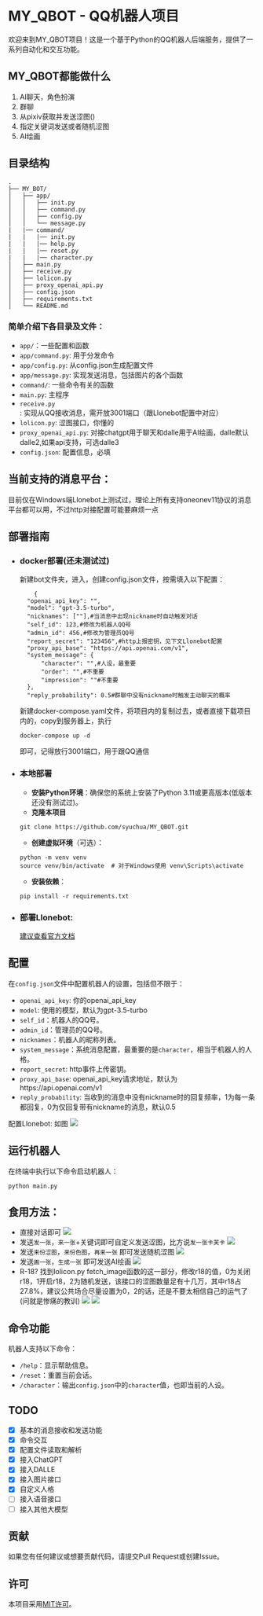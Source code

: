 # MY_QBOT - QQ机器人项目

欢迎来到MY_QBOT项目！这是一个基于Python的QQ机器人后端服务，提供了一系列自动化和交互功能。

## MY_QBOT都能做什么
  1. AI聊天，角色扮演
  2. 群聊
  3. 从pixiv获取并发送涩图()
  4. 指定关键词发送或者随机涩图
  5. AI绘画

## 目录结构
```
.
├── MY_BOT/
│   ├── app/
│   │   ├── init.py
│   │   ├── command.py
│   │   ├── config.py
│   │   └── message.py
|   |── command/
|   |   |── init.py
|   |   |── help.py
|   |   |── reset.py
|   |   |── character.py
│   ├── main.py
│   ├── receive.py
│   ├── lolicon.py
│   ├── proxy_openai_api.py
│   ├── config.json
│   ├── requirements.txt
│   └── README.md
```
### 简单介绍下各目录及文件：
  - `app/`：一些配置和函数
  - `app/command.py`: 用于分发命令
  - `app/config.py`: 从config.json生成配置文件
  - `app/message.py`: 实现发送消息，包括图片的各个函数
  - `command/`: 一些命令有关的函数
  - `main.py`: 主程序
  - `receive.py`: 实现从QQ接收消息，需开放3001端口（跟Llonebot配置中对应）
  - `lolicon.py`: 涩图接口，你懂的
  - `proxy_openai_api.py`: 对接chatgpt用于聊天和dalle用于AI绘画，dalle默认dalle2,如果api支持，可选dalle3
  - `config.json`: 配置信息，必填

## 当前支持的消息平台：
目前仅在Windows端Llonebot上测试过，理论上所有支持oneonev11协议的消息平台都可以用，不过http对接配置可能要麻烦一点

## 部署指南
  - ### docker部署(还未测试过)
    新建bot文件夹，进入，创建config.json文件，按需填入以下配置：
    ```
        {
      "openai_api_key": "",
      "model": "gpt-3.5-turbo",
      "nicknames": [""],#当消息中出现nickname时自动触发对话
      "self_id": 123,#修改为机器人QQ号
      "admin_id": 456,#修改为管理员QQ号
      "report_secret": "123456",#http上报密钥，见下文Llonebot配置
      "proxy_api_base": "https://api.openai.com/v1",
      "system_message": {
          "character": "",#人设，最重要
          "order": "",#不重要
          "impression": ""#不重要
      },
      "reply_probability": 0.5#群聊中没有nickname时触发主动聊天的概率
    ```
    新建docker-compose.yaml文件，将项目内的复制过去，或者直接下载项目内的，copy到服务器上，执行
    ```
    docker-compose up -d
    ```
    即可，记得放行3001端口，用于跟QQ通信
    
  - ### 本地部署
    
    - **安装Python环境**：确保您的系统上安装了Python 3.11或更高版本(低版本还没有测试过)。
    - **克隆本项目**
     ```
     git clone https://github.com/syuchua/MY_QBOT.git
     ```
    - **创建虚拟环境**（可选）：
    
    ```
    python -m venv venv
    source venv/bin/activate  # 对于Windows使用 venv\Scripts\activate
    ```
    - **安装依赖**：
    ```
    pip install -r requirements.txt
    ```
 - ### 部署Llonebot:
    [建议查看官方文档](https://llonebot.github.io/zh-CN/)

## 配置

  在`config.json`文件中配置机器人的设置，包括但不限于：
  - `openai_api_key`: 你的openai_api_key
  - `model`: 使用的模型，默认为gpt-3.5-turbo
  - `self_id`：机器人的QQ号。
  - `admin_id`：管理员的QQ号。
  - `nicknames`：机器人的昵称列表。
  - `system_message`：系统消息配置，最重要的是`character`，相当于机器人的人格。
  - `report_secret`: http事件上传密钥。
  - `proxy_api_base`: openai_api_key请求地址，默认为https://api.openai.com/v1
  - `reply_probability`: 当收到的消息中没有nickname时的回复频率，1为每一条都回复，0为仅回复带有nickname的消息，默认0.5

  配置Llonebot: 如图
  ![](https://cdn.jsdelivr.net/gh/mazhijia/jsdeliver@main/img/20240615234833.png)
## 运行机器人

在终端中执行以下命令启动机器人：
```
python main.py
```

## 食用方法：
  - 直接对话即可
  ![](https://cdn.jsdelivr.net/gh/mazhijia/jsdeliver@main/img/20240616001408.png)
  - 发送`发一张`，`来一张`+关键词即可自定义发送涩图，比方说`发一张卡芙卡`
  ![](https://cdn.jsdelivr.net/gh/mazhijia/jsdeliver@main/img/20240616001141.png)
  - 发送`来份涩图`，`来份色图`，`再来一张` 即可发送随机涩图
  ![](https://cdn.jsdelivr.net/gh/mazhijia/jsdeliver@main/img/20240616001208.png)
  - 发送`画一张`，`生成一张` 即可发送AI绘画
  ![](https://cdn.jsdelivr.net/gh/mazhijia/jsdeliver@main/img/20240616001253.png)
  - R-18?
  找到lolicon.py fetch_image函数的这一部分，修改r18的值，0为关闭r18，1开启r18，2为随机发送，该接口的涩图数量足有十几万，其中r18占27.8%，建议公共场合尽量设置为0，2的话，还是不要太相信自己的运气了(问就是惨痛的教训)
  ![](https://cdn.jsdelivr.net/gh/mazhijia/jsdeliver@main/img/20240616002550.png)
  ![](https://cdn.jsdelivr.net/gh/mazhijia/jsdeliver@main/img/20240616001941.png)


## 命令功能

机器人支持以下命令：

- `/help`：显示帮助信息。
- `/reset`：重置当前会话。
- `/character`：输出`config.json`中的`character`值，也即当前的人设。

## TODO
  - [x] 基本的消息接收和发送功能
  - [x] 命令交互
  - [x] 配置文件读取和解析
  - [x] 接入ChatGPT
  - [x] 接入DALLE
  - [x] 接入图片接口
  - [x] 自定义人格
  - [ ] 接入语音接口
  - [ ] 接入其他大模型

## 贡献

如果您有任何建议或想要贡献代码，请提交Pull Request或创建Issue。

## 许可

本项目采用[MIT许可](LICENSE)。
